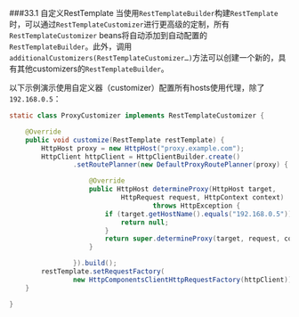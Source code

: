 ###33.1 自定义RestTemplate
当使用`RestTemplateBuilder`构建`RestTemplate`时，可以通过`RestTemplateCustomizer`进行更高级的定制，所有`RestTemplateCustomizer` beans将自动添加到自动配置的`RestTemplateBuilder`。此外，调用`additionalCustomizers(RestTemplateCustomizer…)`方法可以创建一个新的，具有其他customizers的`RestTemplateBuilder`。

以下示例演示使用自定义器（customizer）配置所有hosts使用代理，除了`192.168.0.5`：
```java
static class ProxyCustomizer implements RestTemplateCustomizer {

    @Override
    public void customize(RestTemplate restTemplate) {
        HttpHost proxy = new HttpHost("proxy.example.com");
        HttpClient httpClient = HttpClientBuilder.create()
                .setRoutePlanner(new DefaultProxyRoutePlanner(proxy) {

                    @Override
                    public HttpHost determineProxy(HttpHost target,
                            HttpRequest request, HttpContext context)
                                    throws HttpException {
                        if (target.getHostName().equals("192.168.0.5")) {
                            return null;
                        }
                        return super.determineProxy(target, request, context);
                    }

                }).build();
        restTemplate.setRequestFactory(
                new HttpComponentsClientHttpRequestFactory(httpClient));
    }

}
```
